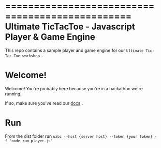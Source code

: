 ================================================
Ultimate TicTacToe - Javascript Player & Game Engine
================================================

This repo contains a sample player and game engine for our `Ultimate Tic-Tac-Toe workshop_`.

Welcome!
========

Welcome! You're probably here because you're in a hackathon we're running. 

If so, make sure you've read our [docs](https://github.com/joffat/docs) .

# Run
From the dist folder run `uabc --host {server host} --token {your token} -f "node run_player.js"`
